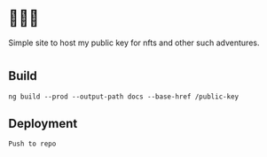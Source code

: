 # 👾👾👾
Simple site to host my public key for nfts and other such adventures.

# 

## Build
```
ng build --prod --output-path docs --base-href /public-key
```

## Deployment
```
Push to repo
```